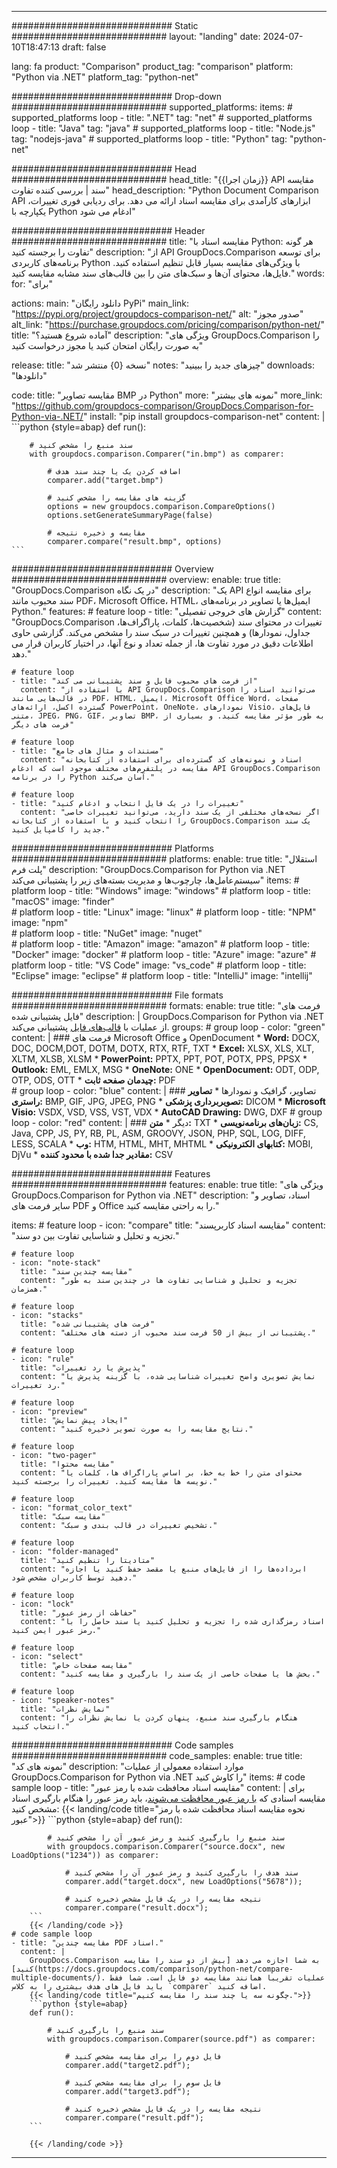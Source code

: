 
---
############################# Static ############################
layout: "landing"
date: 2024-07-10T18:47:13
draft: false

lang: fa
product: "Comparison"
product_tag: "comparison"
platform: "Python via .NET"
platform_tag: "python-net"

############################# Drop-down ############################
supported_platforms:
  items:
    # supported_platforms loop
    - title: ".NET"
      tag: "net"
    # supported_platforms loop
    - title: "Java"
      tag: "java"
    # supported_platforms loop
    - title: "Node.js"
      tag: "nodejs-java"
    # supported_platforms loop
    - title: "Python"
      tag: "python-net"

############################# Head ############################
head_title: "{{زمان اجرا}} API مقایسه سند | بررسی کننده تفاوت"
head_description: "Python Document Comparison API ابزارهای کارآمدی برای مقایسه اسناد ارائه می دهد. برای ردیابی فوری تغییرات، یکپارچه با Python ادغام می شود"

############################# Header ############################
title: "مقایسه اسناد با Python: هر گونه تفاوت را برجسته کنید"
description: "از API GroupDocs.Comparison برای توسعه برنامه‌های کاربردی Python با ویژگی‌های مقایسه بسیار قابل تنظیم استفاده کنید. فایل‌ها، محتوای آن‌ها و سبک‌های متن را بین قالب‌های سند مشابه مقایسه کنید."
words:
  for: "برای"

actions:
  main: "دانلود رایگان PyPi"
  main_link: "https://pypi.org/project/groupdocs-comparison-net/"
  alt: "صدور مجوز"
  alt_link: "https://purchase.groupdocs.com/pricing/comparison/python-net/"
  title: "آماده شروع هستید؟"
  description: "ویژگی های GroupDocs.Comparison را به صورت رایگان امتحان کنید یا مجوز درخواست کنید"

release:
  title: "نسخه {0} منتشر شد"
  notes: "چیزهای جدید را ببینید"
  downloads: "دانلودها"

code:
  title: "مقایسه تصاویر BMP در Python"
  more: "نمونه های بیشتر"
  more_link: "https://github.com/groupdocs-comparison/GroupDocs.Comparison-for-Python-via-.NET/"
  install: "pip install groupdocs-comparison-net"
  content: |
    ```python {style=abap}
    def run():

        # سند منبع را مشخص کنید
        with groupdocs.comparison.Comparer("in.bmp") as comparer:

            # اضافه کردن یک یا چند سند هدف
            comparer.add("target.bmp")

            # گزینه های مقایسه را مشخص کنید
            options = new groupdocs.comparison.CompareOptions()
            options.setGenerateSummaryPage(false)

            # مقایسه و ذخیره نتیجه
            comparer.compare("result.bmp", options)
    ```

############################# Overview ############################
overview:
  enable: true
  title: "GroupDocs.Comparison در یک نگاه"
  description: "یک API برای مقایسه انواع سند محبوب مانند PDF، Microsoft Office، HTML، ایمیل‌ها یا تصاویر در برنامه‌های Python."
  features:
    # feature loop
    - title: "گزارش های خروجی تفصیلی"
      content: "GroupDocs.Comparison تغییرات در محتوای سند (شخصیت‌ها، کلمات، پاراگراف‌ها، جداول، نمودارها) و همچنین تغییرات در سبک سند را مشخص می‌کند. گزارشی حاوی اطلاعات دقیق در مورد تفاوت ها، از جمله تعداد و نوع آنها، در اختیار کاربران قرار می دهد."

    # feature loop
    - title: "از فرمت های محبوب فایل و سند پشتیبانی می کند"
      content: "با استفاده از API GroupDocs.Comparison می‌توانید اسناد را در قالب‌هایی مانند PDF، HTML، ایمیل، Microsoft Office Word، صفحات گسترده اکسل، ارائه‌های PowerPoint، OneNote، نمودارهای Visio، فایل‌های متنی، JPEG، PNG، GIF، تصاویر BMP، به طور مؤثر مقایسه کنید. و بسیاری از فرمت های دیگر"

    # feature loop
    - title: "مستندات و مثال های جامع"
      content: "اسناد و نمونه‌های کد گسترده‌ای برای استفاده از کتابخانه مقایسه در پلتفرم‌های مختلف موجود است که ادغام API GroupDocs.Comparison را در برنامه Python آسان می‌کند."

    # feature loop
    - title: "تغییرات را در یک فایل انتخاب و ادغام کنید"
      content: "اگر نسخه‌های مختلفی از یک سند دارید، می‌توانید تغییرات خاصی را انتخاب کنید و با استفاده از کتابخانه GroupDocs.Comparison یک سند جدید را کامپایل کنید."

############################# Platforms ############################
platforms:
  enable: true
  title: "استقلال پلت فرم"
  description: "GroupDocs.Comparison for Python via .NET سیستم‌عامل‌ها، چارچوب‌ها و مدیریت بسته‌های زیر را پشتیبانی می‌کند"
  items:
    # platform loop
    - title: "Windows"
      image: "windows"
    # platform loop
    - title: "macOS"
      image: "finder"      
    # platform loop
    - title: "Linux"
      image: "linux"
    # platform loop
    - title: "NPM"
      image: "npm"  
    # platform loop
    - title: "NuGet"
      image: "nuget"      
    # platform loop
    - title: "Amazon"
      image: "amazon"
    # platform loop
    - title: "Docker"
      image: "docker"
    # platform loop
    - title: "Azure"
      image: "azure"
    # platform loop
    - title: "VS Code"
      image: "vs_code"
    # platform loop
    - title: "Eclipse"
      image: "eclipse"
    # platform loop
    - title: "IntelliJ"
      image: "intellij"

############################# File formats ############################
formats:
  enable: true
  title: "فرمت های فایل پشتیبانی شده"
  description: |
    GroupDocs.Comparison for Python via .NET از عملیات با [قالب‌های فایل](https://docs.groupdocs.com/comparison/net/supported-document-formats/) پشتیبانی می‌کند.
  groups:
    # group loop
    - color: "green"
      content: |
        ### فرمت های Microsoft Office و OpenDocument
        * **Word:** DOCX, DOC, DOCM,DOT, DOTM, DOTX, RTX, RTF, TXT
        * **Excel:** XLSX, XLS, XLT, XLTM, XLSB, XLSM
        * **PowerPoint:** PPTX, PPT, POT, POTX, PPS, PPSX
        * **Outlook:** EML, EMLX, MSG
        * **OneNote:** ONE
        * **OpenDocument:** ODT, ODP, OTP, ODS, OTT
        * **چیدمان صفحه ثابت:** PDF        
    # group loop
    - color: "blue"
      content: |
        ### تصاویر، گرافیک و نمودارها
        * **تصاویر راستری:** BMP, GIF, JPG, JPEG, PNG
        * **تصویربرداری پزشکی:** DICOM
        * **Microsoft Visio:** VSDX, VSD, VSS, VST, VDX
        * **AutoCAD Drawing:** DWG, DXF
      # group loop
    - color: "red"
      content: |
        ### دیگر
        * **متن:** TXT
        * **زبان‌های برنامه‌نویسی:** CS, Java, CPP, JS, PY, RB, PL, ASM, GROOVY, JSON, PHP, SQL, LOG, DIFF, LESS, SCALA
        * **وب:** HTM, HTML, MHT, MHTML
        * **کتابهای الکترونیکی:** MOBI, DjVu
        * **مقادیر جدا شده با محدود کننده:** CSV

############################# Features ############################
features:
  enable: true
  title: "ویژگی های GroupDocs.Comparison for Python via .NET"
  description: "اسناد، تصاویر و سایر فرمت های PDF و Office را به راحتی مقایسه کنید."

  items:
    # feature loop
    - icon: "compare"
      title: "مقایسه اسناد کاربرپسند"
      content: "تجزیه و تحلیل و شناسایی تفاوت بین دو سند."

    # feature loop
    - icon: "note-stack"
      title: "مقایسه چندین سند"
      content: "تجزیه و تحلیل و شناسایی تفاوت ها در چندین سند به طور همزمان."

    # feature loop
    - icon: "stacks"
      title: "فرمت های پشتیبانی شده"
      content: "پشتیبانی از بیش از 50 فرمت سند محبوب از دسته های مختلف."

    # feature loop
    - icon: "rule"
      title: "پذیرش یا رد تغییرات"
      content: "نمایش تصویری واضح تغییرات شناسایی شده، با گزینه پذیرش یا رد تغییرات."

    # feature loop
    - icon: "preview"
      title: "ایجاد پیش نمایش"
      content: "نتایج مقایسه را به صورت تصویر ذخیره کنید."

    # feature loop
    - icon: "two-pager"
      title: "مقایسه محتوا"
      content: "محتوای متن را خط به خط، بر اساس پاراگراف ها، کلمات یا نویسه ها مقایسه کنید. تغییرات را برجسته کنید."

    # feature loop
    - icon: "format_color_text"
      title: "مقایسه سبک"
      content: "تشخیص تغییرات در قالب بندی و سبک."

    # feature loop
    - icon: "folder-managed"
      title: "متادیتا را تنظیم کنید"
      content: "ابرداده‌ها را از فایل‌های منبع یا مقصد حفظ کنید یا اجازه دهید توسط کاربران مشخص شود."

    # feature loop
    - icon: "lock"
      title: "حفاظت از رمز عبور"
      content: "اسناد رمزگذاری شده را تجزیه و تحلیل کنید یا سند حاصل را با رمز عبور ایمن کنید."

    # feature loop
    - icon: "select"
      title: "مقایسه صفحات خاص"
      content: "بخش ها یا صفحات خاصی از یک سند را بارگیری و مقایسه کنید."

    # feature loop
    - icon: "speaker-notes"
      title: "نمایش نظرات"
      content: "هنگام بارگیری سند منبع، پنهان کردن یا نمایش نظرات را انتخاب کنید."

############################# Code samples ############################
code_samples:
  enable: true
  title: "نمونه های کد"
  description: "موارد استفاده معمولی از عملیات GroupDocs.Comparison for Python via .NET را کاوش کنید"
  items:
    # code sample loop
    - title: "مقایسه اسناد محافظت شده با رمز عبور"
      content: |
        برای مقایسه اسنادی که [با رمز عبور محافظت می‌شوند](https://docs.groupdocs.com/comparison/python-net/load-password-protected-documents/)، باید رمز عبور را هنگام بارگیری اسناد مشخص کنید:
        {{< landing/code title="نحوه مقایسه اسناد محافظت شده با رمز عبور">}}
        ```python {style=abap}
        def run():

            # سند منبع را بارگیری کنید و رمز عبور آن را مشخص کنید
            with groupdocs.comparison.Comparer("source.docx", new LoadOptions("1234")) as comparer:

                # سند هدف را بارگیری کنید و رمز عبور آن را مشخص کنید
                comparer.add("target.docx", new LoadOptions("5678"));

                # نتیجه مقایسه را در یک فایل مشخص ذخیره کنید
                comparer.compare("result.docx");
        ```
        {{< /landing/code >}}
    # code sample loop
    - title: "مقایسه چندین PDF اسناد."
      content: |
        GroupDocs.Comparison به شما اجازه می دهد [بیش از دو سند را مقایسه کنید](https://docs.groupdocs.com/comparison/python-net/compare-multiple-documents/). عملیات تقریبا همانند مقایسه دو فایل است. شما فقط باید فایل های هدف بیشتری را به کلاس `comparer` اضافه کنید.
        {{< landing/code title="چگونه سه یا چند سند را مقایسه کنیم.">}}
        ```python {style=abap}
        def run():

            # سند منبع را بارگیری کنید
            with groupdocs.comparison.Comparer(source.pdf") as comparer:

                # فایل دوم را برای مقایسه مشخص کنید
                comparer.add("target2.pdf");

                # فایل سوم را برای مقایسه مشخص کنید
                comparer.add("target3.pdf");

                # نتیجه مقایسه را در یک فایل مشخص ذخیره کنید
                comparer.compare("result.pdf");
        ```

        {{< /landing/code >}}

---